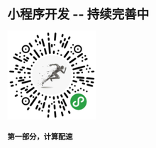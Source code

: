 # 小程序开发 -- 持续完善中

<!-- ![alt 小程序码](/static/images/programCode.png "小程序") -->
<img src="/static/images/programCode.png" width="200" height="200" />

### 第一部分，计算配速
